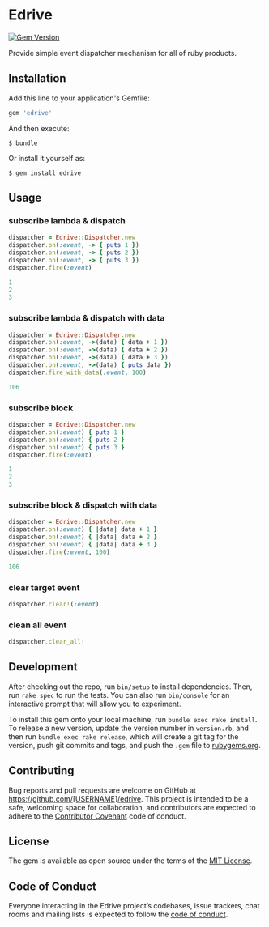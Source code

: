 # Edrive

[![Gem Version](https://badge.fury.io/rb/edrive.svg)](https://badge.fury.io/rb/edrive)

Provide simple event dispatcher mechanism for all of ruby products.

## Installation

Add this line to your application's Gemfile:

```ruby
gem 'edrive'
```

And then execute:

    $ bundle

Or install it yourself as:

    $ gem install edrive

## Usage

### subscribe lambda & dispatch

```ruby
dispatcher = Edrive::Dispatcher.new
dispatcher.on(:event, -> { puts 1 })
dispatcher.on(:event, -> { puts 2 })
dispatcher.on(:event, -> { puts 3 })
dispatcher.fire(:event)

1
2
3
```

### subscribe lambda & dispatch with data

```ruby
dispatcher = Edrive::Dispatcher.new
dispatcher.on(:event, ->(data) { data + 1 })
dispatcher.on(:event, ->(data) { data + 2 })
dispatcher.on(:event, ->(data) { data + 3 })
dispatcher.on(:event, ->(data) { puts data })
dispatcher.fire_with_data(:event, 100)

106
```

### subscribe block

```ruby
dispatcher = Edrive::Dispatcher.new
dispatcher.on(:event) { puts 1 }
dispatcher.on(:event) { puts 2 }
dispatcher.on(:event) { puts 3 }
dispatcher.fire(:event)

1
2
3
```

### subscribe block & dispatch with data

```ruby
dispatcher = Edrive::Dispatcher.new
dispatcher.on(:event) { |data| data + 1 }
dispatcher.on(:event) { |data| data + 2 }
dispatcher.on(:event) { |data| data + 3 }
dispatcher.fire(:event, 100)

106
```

### clear target event

```ruby
dispatcher.clear!(:event)
```

### clean all event

```ruby
dispatcher.clear_all!
```

## Development

After checking out the repo, run `bin/setup` to install dependencies. Then, run `rake spec` to run the tests. You can also run `bin/console` for an interactive prompt that will allow you to experiment.

To install this gem onto your local machine, run `bundle exec rake install`. To release a new version, update the version number in `version.rb`, and then run `bundle exec rake release`, which will create a git tag for the version, push git commits and tags, and push the `.gem` file to [rubygems.org](https://rubygems.org).

## Contributing

Bug reports and pull requests are welcome on GitHub at https://github.com/[USERNAME]/edrive. This project is intended to be a safe, welcoming space for collaboration, and contributors are expected to adhere to the [Contributor Covenant](http://contributor-covenant.org) code of conduct.

## License

The gem is available as open source under the terms of the [MIT License](https://opensource.org/licenses/MIT).

## Code of Conduct

Everyone interacting in the Edrive project’s codebases, issue trackers, chat rooms and mailing lists is expected to follow the [code of conduct](https://github.com/[USERNAME]/edrive/blob/master/CODE_OF_CONDUCT.md).

